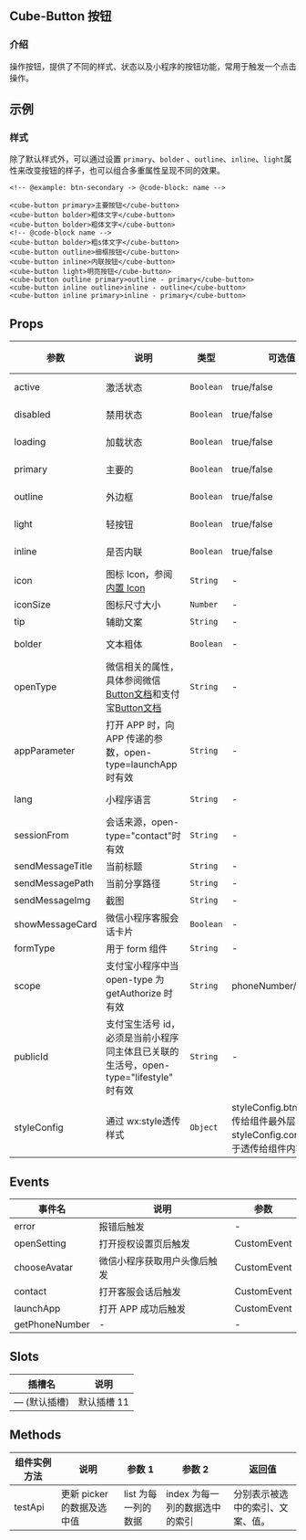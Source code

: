 ## Cube-Button 按钮

<card>

### 介绍

操作按钮，提供了不同的样式、状态以及小程序的按钮功能，常用于触发一个点击操作。

</card>

## 示例

<card>

### 样式

除了默认样式外，可以通过设置 `primary`、`bolder` 、`outline`、`inline`、<!-- @theme: passenger -> start -->`light`<!-- @theme: passenger -> end -->属性来改变按钮的样子，也可以组合多重属性呈现不同的效果。


<collapse-wrapper>

```vue
<!-- @example: btn-secondary -> @code-block: name -->

<cube-button primary>主要按钮</cube-button>
<cube-button bolder>粗体文字</cube-button>
<cube-button bolder>粗体文字</cube-button>
<!-- @code-block name -->
<cube-button bolder>粗s体文字</cube-button>
<cube-button outline>细框按钮</cube-button>
<cube-button inline>内联按钮</cube-button>
<cube-button light>明亮按钮</cube-button>
<cube-button outline primary>outline - primary</cube-button>
<cube-button inline outline>inline - outline</cube-button>
<cube-button inline primary>inline - primary</cube-button>
```

</collapse-wrapper>


</card>

## Props

<!-- @vuese:[name]:props:start -->
|参数|说明|类型|可选值|默认值|
|---|---|---|---|---|
|active|激活状态|`Boolean`|true/false|<pre v-pre class="language-typescript inside-td"><code><span class="hljs-literal">false</span></code></pre>|
|disabled|禁用状态|`Boolean`|true/false|<pre v-pre class="language-typescript inside-td"><code><span class="hljs-literal">false</span></code></pre>|
|loading|加载状态|`Boolean`|true/false|<pre v-pre class="language-typescript inside-td"><code><span class="hljs-literal">false</span></code></pre>|
|primary|主要的|`Boolean`|true/false|<pre v-pre class="language-typescript inside-td"><code><span class="hljs-literal">false</span></code></pre>|
|outline|外边框|`Boolean`|true/false|<pre v-pre class="language-typescript inside-td"><code><span class="hljs-literal">false</span></code></pre>|
|light|轻按钮|`Boolean`|true/false|<pre v-pre class="language-typescript inside-td"><code><span class="hljs-literal">false</span></code></pre>|
|inline|是否内联|`Boolean`|true/false|<pre v-pre class="language-typescript inside-td"><code><span class="hljs-literal">false</span></code></pre>|
|icon|图标 Icon，参阅[内置 Icon](https://www.mpxjs.cn/mpx-cube-ui/demo-theme-default/index.html#/pages/icon/index)|`String`|-|-|
|iconSize|图标尺寸大小|`Number`|-|-|
|tip|辅助文案|`String`|-|-|
|bolder|文本粗体|`Boolean`|-|<pre v-pre class="language-typescript inside-td"><code><span class="hljs-literal">false</span></code></pre>|
|openType|微信相关的属性，具体参阅微信[Button文档](https://developers.weixin.qq.com/miniprogram/dev/component/button.html)和支付宝[Button文档](https://opendocs.alipay.com/mini/component/button)|`String`|-|-|
|appParameter|打开 APP 时，向 APP 传递的参数，open-type=launchApp时有效|`String`|-|-|
|lang|小程序语言|`String`|-|<pre v-pre class="language-typescript inside-td"><code>zh_CN</code></pre>|
|sessionFrom|会话来源，open-type="contact"时有效|`String`|-|-|
|sendMessageTitle|当前标题|`String`|-|-|
|sendMessagePath|当前分享路径|`String`|-|-|
|sendMessageImg|截图|`String`|-|-|
|showMessageCard|微信小程序客服会话卡片|`Boolean`|-|<pre v-pre class="language-typescript inside-td"><code><span class="hljs-literal">false</span></code></pre>|
|formType|用于 form 组件|`String`|-|-|
|scope|支付宝小程序中当 open-type 为 getAuthorize 时有效|`String`|phoneNumber/userInfo|-|
|publicId|支付宝生活号 id，必须是当前小程序同主体且已关联的生活号，open-type="lifestyle" 时有效|`String`|-|-|
|styleConfig|通过 wx:style透传样式|`Object`|styleConfig.btn 用于透传给组件最外层 / styleConfig.content 用于透传给组件内容区域|<pre v-pre class="language-typescript inside-td"><code>{}</code></pre>|

<!-- @vuese:[name]:props:end -->


## Events

<!-- @vuese:[name]:events:start -->
|事件名|说明|参数|
|---|---|---|
|error|报错后触发|-|
|openSetting|打开授权设置页后触发|CustomEvent|
|chooseAvatar|微信小程序获取用户头像后触发|CustomEvent|
|contact|打开客服会话后触发|CustomEvent|
|launchApp|打开 APP 成功后触发|CustomEvent|
|getPhoneNumber|-|-|

<!-- @vuese:[name]:events:end -->


## Slots

<!-- @vuese:[name]:slots:start -->
|插槽名|说明|
|---|---|
|— (默认插槽)|默认插槽 11|

<!-- @vuese:[name]:slots:end -->


## Methods

<!-- @vuese:[name]:methods:start -->
|组件实例方法|说明|参数 1|参数 2|返回值|
|---|---|---|---|---|
|testApi|更新 picker 的数据及选中值|list 为每一列的数据|index 为每一列的数据选中的索引|分别表示被选中的索引、文案、值。|

<!-- @vuese:[name]:methods:end -->


